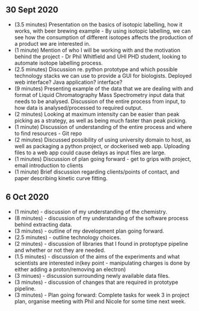 ## 30 Sept 2020
 - (3.5 minutes) Presentation on the basics of isotopic labelling, how it works, with beer brewing example - By using isotopic labelling, we can see how the consumption of different isotopes affects the production of a product we are interested in.
 - (1 minute) Mention of who I will be working with and the motivation behind the project - Dr Phil Whitfield and UHI PHD student, looking to automate isotope labelling process.
 - (2.5 minutes) Discussion re. python prototype and which possible technology stacks we can use to provide a GUI for biologists. Deployed web interface? Java application? interface?
 - (9 minutes) Presenting example of the data that we are dealing with and format of Liquid Chromatography Mass Spectrometry input data that needs to be analysed. Discussion of the entire process from input, to how data is analysed/processed to required output.
 - (2 minutes) Looking at maximum intensity can be easier than peak picking as a strategy, as well as being much faster than peak picking.
 - (1 minute) Discussion of understanding of the entire process and where to find resources - Git repo
 - (2 minutes) Discussed possibility of using university domain to host, as well as packaging a python project, or dockerised web app. Uploading files to a web app could cause delays as input files are large.
 - (1 minutes) Discussion of plan going forward - get to grips with project, email introduction to clients
 - (1 minute) Brief discussion regarding clients/points of contact, and paper describing kinetic curve fitting.

## 6 Oct 2020
 - (1 minute) - discussion of my understanding of the chemistry.
 - (8 minutes) - discussion of my understanding of the software process behind extracting data.
 - (3 minutes) - outline of my development plan going forward.
 - (2.5 minutes) - outline technology choices.
 - (2 minutes) - discussion of libraries that I found in protoptype pipeline and whether or not they are needed.
 - (1.5 minutes) - discussion of the aims of the experiments and what scientists are interested in(key point - manipulating charges is done by either adding a proton/removing an electron)
 - (3 minues) - discussion surrounding newly available data files.
 - (3 minutes) - discussion of changes that are required in prototype pipeline.
 - (3 minutes) - Plan going forward: Complete tasks for week 3 in project plan, organise meeting with Phil and Nicole for some time next week.
